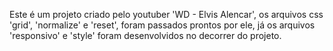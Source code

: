 Este é um projeto criado pelo youtuber 'WD - Elvis Alencar', os arquivos css 'grid', 'normalize' e 'reset', foram passados prontos por ele, já os arquivos 'responsivo' e 'style' foram desenvolvidos no decorrer do projeto.